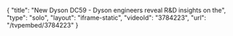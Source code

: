 {
    "title": "New Dyson DC59 - Dyson engineers reveal R&D insights on the",
    "type": "solo",
    "layout": "iframe-static",
    "videoId": "3784223",
    "url": "\/tvpembed\/3784223"
}